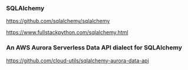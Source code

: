 ### SQLAlchemy

https://github.com/sqlalchemy/sqlalchemy

https://www.fullstackpython.com/sqlalchemy.html

### An AWS Aurora Serverless Data API dialect for SQLAlchemy 

https://github.com/cloud-utils/sqlalchemy-aurora-data-api
